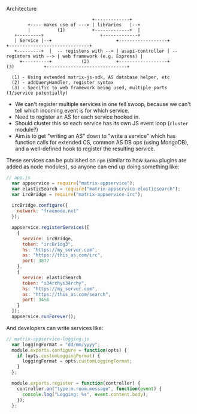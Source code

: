Architecture

```
                                +-------------+
        +---- makes use of ---> | libraries   |--+
        |          (1)          +-------------+  |
   +---------+                     +-------------+
   | Service |--+                        +------------------+                       +------------------------------+
   +---------+  |  -- registers with --> | asapi-controller | -- registers with --> | web framework (e.g. Express) |
     +----------+           (2)          +------------------+         (3)           +------------------------------+
                           
  (1) - Using extended matrix-js-sdk, AS database helper, etc
  (2) - addQueryHandler, register syntax
  (3) - Specific to web framework being used, multiple ports (1/service potentially)  
```

- We can't register multiple services in one fell swoop, because we can't tell which incoming event is for which service.
- Need to register an AS for each service hooked in.
- Should cluster this so each service has its own JS event loop (``cluster`` module?)
- Aim is to get "writing an AS" down to "write a service" which has function calls for extended CS, common AS DB ops (using
  MongoDB), and a well-defined hook to register the resulting service. 
  
These services can be published on ``npm`` (similar to how ``karma`` plugins are added as node modules), so anyone can end
up doing something like:

``` javascript
// app.js
  var appservice = require("matrix-appservice");
  var elasticSearch = require("matrix-appservice-elasticsearch");
  var ircBridge = require("matrix-appservice-irc");
  
  ircBridge.configure({
    network: "freenode.net"
  });

  appservice.registerServices([
    {
      service: ircBridge,
      token: "ircBr1dg3",
      hs: "https://my_server.com",
      as: "https://this_as.com/irc",
      port: 3877
    },
    {
      service: elasticSearch
      token: "s34rchys34rchy",
      hs: "https://my_server.com",
      as: "https://this_as.com/search",
      port: 3456
    }
  ]);
  appservice.runForever();
```

And developers can write services like:

``` javascript
// matrix-appservice-logging.js
  var loggingFormat = "dd/mm/yyyy";
  module.exports.configure = function(opts) {
    if (opts.customLoggingFormat) {
      loggingFormat = opts.customLoggingFormat;
    }
  };

  module.exports.register = function(controller) {
    controller.on("type:m.room.message", function(event) {
      console.log("Logging: %s", event.content.body);
    });
  };
```
